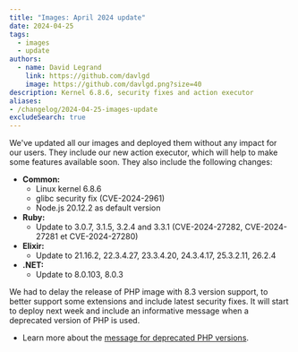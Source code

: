 ```yaml
---
title: "Images: April 2024 update"
date: 2024-04-25
tags:
  - images
  - update
authors:
  - name: David Legrand
    link: https://github.com/davlgd
    image: https://github.com/davlgd.png?size=40
description: Kernel 6.8.6, security fixes and action executor
aliases:
- /changelog/2024-04-25-images-update
excludeSearch: true
---
```


We've updated all our images and deployed them without any impact for our users. They include our new action executor, which will help to make some features available soon. They also include the following changes:

* **Common:**
  * Linux kernel 6.8.6
  * glibc security fix (CVE-2024-2961)
  * Node.js 20.12.2 as default version
* **Ruby:**
  * Update to 3.0.7, 3.1.5, 3.2.4 and 3.3.1 (CVE-2024-27282, CVE-2024-27281 et CVE-2024-27280)
* **Elixir:**
  * Update to 21.16.2, 22.3.4.27, 23.3.4.20, 24.3.4.17, 25.3.2.11, 26.2.4
* **.NET:**
  * Update to 8.0.103, 8.0.3

We had to delay the release of PHP image with 8.3 version support, to better support some extensions and include latest security fixes. It will start to deploy next week and include an informative message when a deprecated version of PHP is used.

* Learn more about the [message for deprecated PHP versions](../04-24-php-deprecate-warning/).
